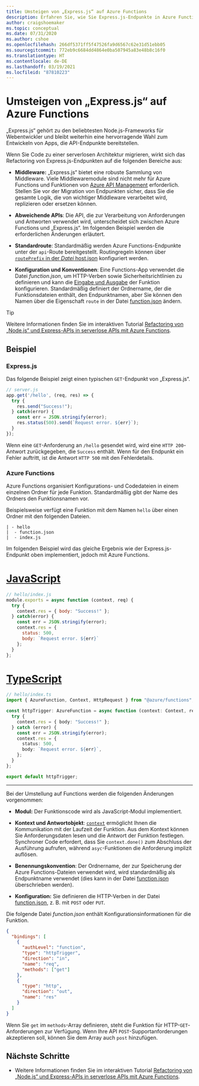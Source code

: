 ```yaml
---
title: Umsteigen von „Express.js“ auf Azure Functions
description: Erfahren Sie, wie Sie Express.js-Endpunkte in Azure Functions umgestalten.
author: craigshoemaker
ms.topic: conceptual
ms.date: 07/31/2020
ms.author: cshoe
ms.openlocfilehash: 266df5371ff5f47526fa9d6567c62e31d51ebb05
ms.sourcegitcommit: 772eb9c6684dd4864e0ba507945a83e48b8c16f0
ms.translationtype: HT
ms.contentlocale: de-DE
ms.lasthandoff: 03/19/2021
ms.locfileid: "87810223"
---
```

# <a name="shifting-from-expressjs-to-azure-functions"></a>Umsteigen von „Express.js“ auf Azure Functions

„Express.js“ gehört zu den beliebtesten Node.js-Frameworks für Webentwickler und bleibt weiterhin eine hervorragende Wahl zum Entwickeln von Apps, die API-Endpunkte bereitstellen.

Wenn Sie Code zu einer serverlosen Architektur migrieren, wirkt sich das Refactoring von Express.js-Endpunkten auf die folgenden Bereiche aus:

- **Middleware:** „Express.js“ bietet eine robuste Sammlung von Middleware. Viele Middlewaremodule sind nicht mehr für Azure Functions und Funktionen von [Azure API Management](../api-management/api-management-key-concepts.md) erforderlich. Stellen Sie vor der Migration von Endpunkten sicher, dass Sie die gesamte Logik, die von wichtiger Middleware verarbeitet wird, replizieren oder ersetzen können.

- **Abweichende APIs**: Die API, die zur Verarbeitung von Anforderungen und Antworten verwendet wird, unterscheidet sich zwischen Azure Functions und „Express.js“. Im folgenden Beispiel werden die erforderlichen Änderungen erläutert.

- **Standardroute**: Standardmäßig werden Azure Functions-Endpunkte unter der `api`-Route bereitgestellt. Routingregeln können über [`routePrefix` in der _Datei_ host.json](./functions-bindings-http-webhook-output.md#hostjson-settings) konfiguriert werden.

- **Konfiguration und Konventionen**: Eine Functions-App verwendet die Datei _function.json_, um HTTP-Verben sowie Sicherheitsrichtlinien zu definieren und kann die [Eingabe und Ausgabe](./functions-triggers-bindings.md) der Funktion konfigurieren. Standardmäßig definiert der Ordnername, der die Funktionsdateien enthält, den Endpunktnamen, aber Sie können den Namen über die Eigenschaft `route` in der Datei [function.json](./functions-bindings-http-webhook-trigger.md#customize-the-http-endpoint) ändern.

> [!TIP]
> Weitere Informationen finden Sie im interaktiven Tutorial [Refactoring von „Node.js“ und Express-APIs in serverlose APIs mit Azure Functions](/learn/modules/shift-nodejs-express-apis-serverless/).

## <a name="example"></a>Beispiel

### <a name="expressjs"></a>Express.js

Das folgende Beispiel zeigt einen typischen `GET`-Endpunkt von „Express.js“.

```javascript
// server.js
app.get('/hello', (req, res) => {
  try {
    res.send("Success!");
  } catch(error) {
    const err = JSON.stringify(error);
    res.status(500).send(`Request error. ${err}`);
  }
});
```

Wenn eine `GET`-Anforderung an `/hello` gesendet wird, wird eine `HTTP 200`-Antwort zurückgegeben, die `Success` enthält. Wenn für den Endpunkt ein Fehler auftritt, ist die Antwort `HTTP 500` mit den Fehlerdetails.

### <a name="azure-functions"></a>Azure Functions

Azure Functions organisiert Konfigurations- und Codedateien in einem einzelnen Ordner für jede Funktion. Standardmäßig gibt der Name des Ordners den Funktionsnamen vor.

Beispielsweise verfügt eine Funktion mit dem Namen `hello` über einen Ordner mit den folgenden Dateien.

``` files
| - hello
|  - function.json
|  - index.js
```

Im folgenden Beispiel wird das gleiche Ergebnis wie der Express.js-Endpunkt oben implementiert, jedoch mit Azure Functions.

# <a name="javascript"></a>[JavaScript](#tab/javascript)

```javascript
// hello/index.js
module.exports = async function (context, req) {
  try {
    context.res = { body: "Success!" };
  } catch(error) {
    const err = JSON.stringify(error);
    context.res = {
      status: 500,
      body: `Request error. ${err}`
    };
  }
};
```

# <a name="typescript"></a>[TypeScript](#tab/typescript)

```typescript
// hello/index.ts
import { AzureFunction, Context, HttpRequest } from "@azure/functions";

const httpTrigger: AzureFunction = async function (context: Context, req: HttpRequest): Promise<void> {
  try {
    context.res = { body: "Success!" };
  } catch (error) {
    const err = JSON.stringify(error);
    context.res = {
      status: 500,
      body: `Request error. ${err}`,
    };
  }
};

export default httpTrigger;
```

---

Bei der Umstellung auf Functions werden die folgenden Änderungen vorgenommen:

- **Modul:** Der Funktionscode wird als JavaScript-Modul implementiert.

- **Kontext und Antwortobjekt**: [`context`](./functions-reference-node.md#context-object) ermöglicht Ihnen die Kommunikation mit der Laufzeit der Funktion. Aus dem Kontext können Sie Anforderungsdaten lesen und die Antwort der Funktion festlegen. Synchroner Code erfordert, dass Sie `context.done()` zum Abschluss der Ausführung aufrufen, während `asyc`-Funktionen die Anforderung implizit auflösen.

- **Benennungskonvention**: Der Ordnername, der zur Speicherung der Azure Functions-Dateien verwendet wird, wird standardmäßig als Endpunktname verwendet (dies kann in der Datei [function.json](./functions-bindings-http-webhook-trigger.md#customize-the-http-endpoint) überschrieben werden).

- **Konfiguration:** Sie definieren die HTTP-Verben in der Datei [function.json](./functions-bindings-http-webhook-trigger.md#customize-the-http-endpoint), z. B. mit `POST` oder `PUT`.

Die folgende Datei _function.json_ enthält Konfigurationsinformationen für die Funktion.

```json
{
  "bindings": [
    {
      "authLevel": "function",
      "type": "httpTrigger",
      "direction": "in",
      "name": "req",
      "methods": ["get"]
    },
    {
      "type": "http",
      "direction": "out",
      "name": "res"
    }
  ]
}
```

Wenn Sie `get` im `methods`-Array definieren, steht die Funktion für HTTP-`GET`-Anforderungen zur Verfügung. Wenn Ihre API `POST`-Supportanforderungen akzeptieren soll, können Sie dem Array auch `post` hinzufügen.

## <a name="next-steps"></a>Nächste Schritte

- Weitere Informationen finden Sie im interaktiven Tutorial [Refactoring von „Node.js“ und Express-APIs in serverlose APIs mit Azure Functions](/learn/modules/shift-nodejs-express-apis-serverless/).